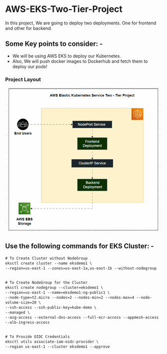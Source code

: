 # AWS-EKS-Two-Tier-Project

In this project, We are going to deploy two deployments. One for frontend and other for backend.

## Some Key points to consider: -

 - We will be using AWS EKS to deploy our Kubernetes.
 - Also, We will push docker images to Dockerhub and fetch them to deploy our pods!

### Project Layout

![](https://github.com/Prashun08/AWS-EKS-Two-Tier-Project/blob/main/AWS_EKS.gif)

## Use the following commands for EKS Cluster: -

```
# To Create Cluster without NodeGroup
eksctl create cluster --name eksdemo1 \
--region=us-east-1 --zones=us-east-1a,us-east-1b --without-nodegroup

```

```

# To Create NodeGroup for the Cluster
eksctl create nodegroup --cluster=eksdemo1 \
--region=us-east-1 --name=eksdemo1-ng-public1 \
--node-type=t2.micro --nodes=2 --nodes-min=2 --nodes-max=4 --node-volume-size=20 \
--ssh-access --ssh-public-key=kube-demo \
--managed \
--asg-access --external-dns-access --full-ecr-access --appmesh-access --alb-ingress-access

```

```

# To Provide OIDC Credentials
eksctl utils associate-iam-oidc-provider \
--region us-east-1 --cluster eksdemo1 --approve

```